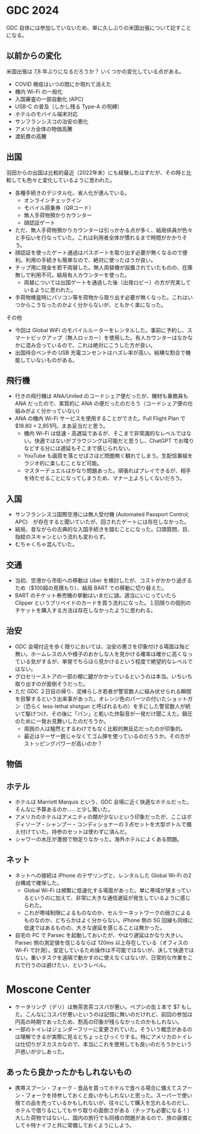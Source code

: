 # GDC 2024

GDC 自体には参加していないため、単に久しぶりの米国出張について記すことになる。

## 以前からの変化

米国出張は 7,8 年ぶりになるだろうか？ いくつかの変化している点がある。

- COVID 検疫はいつの間にか現れて消えた
- 機内 Wi-Fi の一般化
- 入国審査の一部自動化 (APC)
- USB-C の普及（しかし残る Type-A の呪縛）
- ホテルのモバイル端末対応
- サンフランシスコの治安の悪化
- アメリカ全体の物価高騰
- 渡航費の高騰

## 出国

羽田からの出国は比較的最近（2022年末）にも経験したはずだが、その時と比較しても色々と変化しているように思われた。

- 各種手続きのデジタル化、省人化が進んでいる。
  - オンラインチェックイン
  - モバイル搭乗券（QRコード）
  - 無人手荷物預かりカウンター
  - 顔認証ゲート
- ただ、無人手荷物預かりカウンターは引っかかる点が多く、結局係員が色々と手伝いを行なっていた。これは利用者全体が慣れるまで時間がかかりそう。
- 顔認証を使ったゲート通過はパスポートを取り出す必要が無くなるので便利。利用の手続きも簡単なので、絶対に使ったほうが良い。
- チップ用に現金を若干両替した。無人両替機が設置されていたものの、在庫無しで利用不可。結局有人カウンターを使った。
  - 両替については出国ゲートを通過した後（出発ロビー）の方が充実しているように思われた。
- 手荷物検査時にパソコン等を荷物から取り出す必要が無くなった。これはいつからこうなったのかよく分からないが、ともかく楽になった。

その他

- 今回は Global WiFi のモバイルルーターをレンタルした。事前に予約し、スマートピックアップ（無人ロッカー）を使用した。有人カウンターはなかなかに混み合っているので、これは絶対にこうした方が良い。
- 出国待合ベンチの USB 充電コンセントはハズレ率が高い。結構な割合で機能していないものがある。

## 飛行機

- 行きの飛行機は ANA/United のコードシェア便だったが、機材も乗務員も ANA だったので、実質的に ANA の便だったのだろう（コードシェア便の仕組みがよく分かっていない）
- ANA の機内 Wi-Fi サービスを使用することができた。Full Flight Plan で $18.80 = 2,851円。まあ妥当だと思う。
  - 機内 Wi-Fi は低速・高遅延であるが、そこまで非常識的なレベルではない。快適ではないがブラウジングは可能だと思うし、ChatGPT でお喋りなどする分には遅延もそこまで感じられない。
  - YouTube も画質を落とせばさほど問題無く観れてしまう。生配信番組をラジオ的に楽しむことなど可能。
  - マスターデュエルはかなり問題あった。頑張ればプレイできるが、相手を待たせることになってしまうため、マナー上よろしくないだろう。

## 入国

- サンフランシスコ国際空港には無人受付機 (Automated Passport Control; APC)　が存在すると聞いていたが、回されたゲートには存在しなかった。
- 結局、昔ながらの古典的な入国手続きを踏むことになった。口頭質問、目、指紋のスキャンという流れも変わらず。
- むちゃくちゃ混んでいた。

## 交通

- 当初、空港から市街への移動は Uber を検討したが、コストがかかり過ぎるため（$100超の見積もり）、結局 BART での移動に切り替えた。
- BART のチケット券売機の挙動はいまだに謎。適当にいじっていたら Clipper というプリペイドのカードを買う流れになった。１回限りの個別のチケットを購入する方法は存在しなかったように思われる。

## 治安

- GDC 会場付近を歩く限りにおいては、治安の悪さを印象付ける場面は殆ど無い。ホームレスの人や様子のおかしな人を見かける確率は確かに高くなっている気がするが、単発でちらほら見かけるという程度で絶望的なレベルではない。
- グロセリーストアの一部の棚に鍵がかかっているというのは本当。いちいち取り出すのが面倒そうだった。
- ただ GDC ２日目の帰り、泥棒らしき若者が警官数人に組み伏せられる瞬間を目撃するという出来事があった。オレンジ色のパーツの付いたショットガン（恐らく less-lethal shotgun と呼ばれるもの）を手にした警官数人が続いて駆けつけ、その後に「パン」と乾いた炸裂音が一発だけ聞こえた。鎮圧のために一発お見舞いしたのだろうか。
  - 周囲の人は騒然とするわけでもなく比較的無反応だったのが印象的。
  - 最近はテーザー銃じゃなくてゴム弾を使っているのだろうか。その方がストッピングパワーが高いのか？

## 物価

## ホテル

- ホテルは Marriott Marquis という、GDC 会場に近く快適なホテルだった。そんなに予算あるのか……と少し驚いた。
- アメリカのホテルはアメニティの類が少ないという印象だったが、ここはボディソープ・シャンプー・コンディショナーの３点セットを大型ボトルで備え付けていた。持参のセットは使わずに済んだ。
- シャワーの水圧が激弱で物足りなかった。海外ホテルによくある問題。

## ネット

- ネットへの接続は iPhone のテザリングと、レンタルした Global Wi-Fi の2台構成で確保した。
  - Global Wi-Fi は頻繁に低速化する場面があった。単に帯域が狭まっているというのに加えて、非常に大きな通信遅延が発生しているように感じられた。
  - これが帯域制限によるものなのか、セルラーネットワークの弱さによるものなのか、どちらかはよく分からない。iPhone 側の 5G 回線も同様に低速ではあるものの、大きな遅延を感じることは無かった。
- 自宅の PC で Parsec を起動しておいたが、やはり遅延はかなり大きい。Parsec 側の測定値を信じるならば 120ms 以上存在している（オフィスの Wi-Fi で計測）。安定しているため操作は不可能ではないが、決して快適ではない。重いタスクを遠隔で動かすのに使えなくはないが、日常的な作業をこれで行うのは避けたい、というレベル。

# Moscone Center

- ケータリング（デリ）は無茶苦茶コスパが悪い。ペプシの缶１本で $7 もした。こんなにコスパが悪いというのは記憶に無いのだけれど、前回の参加は円高の時期であったため、割高の印象が残らなかったのかもしれない。
- 一部のトイレはジェンダーフリーに変更されていた。そういう概念があるのは理解できるが実際に見るとちょっとびっくりする。特にアメリカのトイレは仕切りがスカスカなので、本当にこれを使用しても良いのだろうかという戸惑いが少しあった。

## あったら良かったかもしれないもの

- 携帯スプーン・フォーク - 食品を買ってホテルで食べる場合に備えてスプーン・フォークを持参しておくと良いかもしれないと思った。スーパーで使い捨ての品を売っているかもしれないが、往々にして購入を忘れるものだし、ホテルで借りるにしてもやり取りの面倒さがある（チップも必要になる！） 大した荷物ではないし、国内の旅行でも同様の問題があるので、旅の装備として十特ナイフと共に常備しておくようにしよう。
